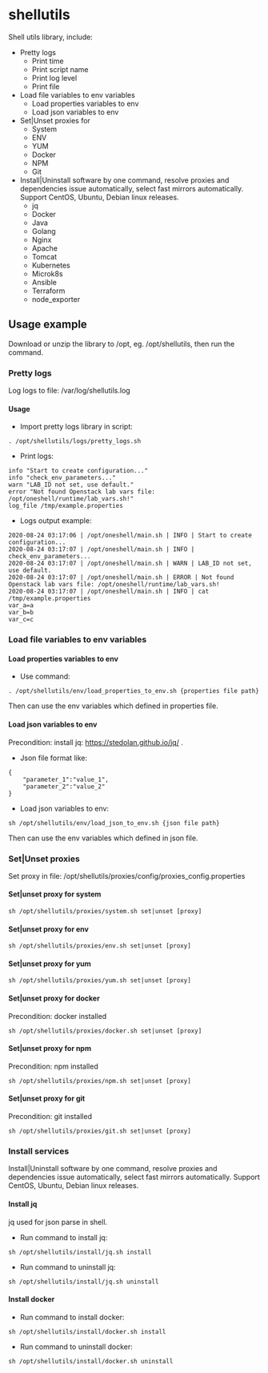 # shellutils
Shell utils library, include:
- Pretty logs
  - Print time
  - Print script name
  - Print log level
  - Print file
- Load file variables to env variables
  - Load properties variables to env
  - Load json variables to env
- Set|Unset proxies for
  - System
  - ENV
  - YUM
  - Docker
  - NPM
  - Git
- Install|Uninstall software by one command, resolve proxies and dependencies issue automatically, select fast mirrors automatically. Support CentOS, Ubuntu, Debian linux releases.
  - jq
  - Docker
  - Java
  - Golang
  - Nginx
  - Apache
  - Tomcat
  - Kubernetes
  - Microk8s
  - Ansible
  - Terraform
  - node_exporter

## Usage example
Download or unzip the library to /opt, eg. /opt/shellutils, then run the command.

### Pretty logs
Log logs to file: /var/log/shellutils.log

#### Usage
- Import pretty logs library in script:
```
. /opt/shellutils/logs/pretty_logs.sh
```
- Print logs:
```
info "Start to create configuration..."
info "check_env_parameters..."
warn "LAB_ID not set, use default."
error "Not found Openstack lab vars file: /opt/oneshell/runtime/lab_vars.sh!"
log_file /tmp/example.properties
```
- Logs output example:
```
2020-08-24 03:17:06 | /opt/oneshell/main.sh | INFO | Start to create configuration...
2020-08-24 03:17:07 | /opt/oneshell/main.sh | INFO | check_env_parameters...
2020-08-24 03:17:07 | /opt/oneshell/main.sh | WARN | LAB_ID not set, use default.
2020-08-24 03:17:07 | /opt/oneshell/main.sh | ERROR | Not found Openstack lab vars file: /opt/oneshell/runtime/lab_vars.sh!
2020-08-24 03:17:07 | /opt/oneshell/main.sh | INFO | cat /tmp/example.properties
var_a=a
var_b=b
var_c=c
```

### Load file variables to env variables
#### Load properties variables to env
- Use command:
```
. /opt/shellutils/env/load_properties_to_env.sh {properties file path}
```
Then can use the env variables which defined in properties file.

#### Load json variables to env
Precondition: install jq: https://stedolan.github.io/jq/ .
- Json file format like:
```
{
    "parameter_1":"value_1",
    "parameter_2":"value_2"
}
```
- Load json variables to env:
```
sh /opt/shellutils/env/load_json_to_env.sh {json file path}
```
Then can use the env variables which defined in json file.

### Set|Unset proxies
Set proxy in file: /opt/shellutils/proxies/config/proxies_config.properties

#### Set|unset proxy for system
```
sh /opt/shellutils/proxies/system.sh set|unset [proxy]
```

#### Set|unset proxy for env
```
sh /opt/shellutils/proxies/env.sh set|unset [proxy]
```

#### Set|unset proxy for yum
```
sh /opt/shellutils/proxies/yum.sh set|unset [proxy]
```

#### Set|unset proxy for docker
Precondition: docker installed
```
sh /opt/shellutils/proxies/docker.sh set|unset [proxy]
```

#### Set|unset proxy for npm
Precondition: npm installed
```
sh /opt/shellutils/proxies/npm.sh set|unset [proxy]
```

#### Set|unset proxy for git
Precondition: git installed
```
sh /opt/shellutils/proxies/git.sh set|unset [proxy]
```

### Install services
Install|Uninstall software by one command, resolve proxies and dependencies issue automatically, select fast mirrors automatically. Support CentOS, Ubuntu, Debian linux releases.

#### Install jq
jq used for json parse in shell.
- Run command to install jq:
```
sh /opt/shellutils/install/jq.sh install
```
- Run command to uninstall jq:
```
sh /opt/shellutils/install/jq.sh uninstall
```

#### Install docker
- Run command to install docker:
```
sh /opt/shellutils/install/docker.sh install
```
- Run command to uninstall docker:
```
sh /opt/shellutils/install/docker.sh uninstall
```
